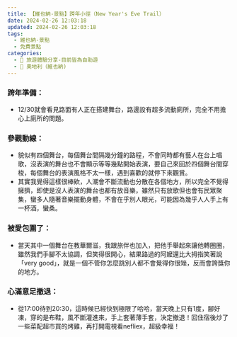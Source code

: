 ```yaml
---
title: 【維也納-景點】跨年小徑（New Year's Eve Trail）
date: 2024-02-26 12:03:18
updated: 2024-02-26 12:03:18
tags: 
  - 維也納-景點
  - 免費景點  
categories: 
  - 🌴 旅遊體驗分享-目前皆為自助遊
  - 🥥 奧地利（維也納) 
---
```

> 
 <!-- more -->
### 跨年準備：
+ 12/30就會看見路面有人正在搭建舞台，路邊設有超多流動廁所，完全不用擔心上廁所的問題。
### 參觀動線：
+ 貌似有四個舞台，每個舞台間隔幾分鐘的路程，不會同時都有藝人在台上唱歌，沒表演的舞台也不會顯示等等幾點開始表演，要自己來回於四個舞台間穿梭，每個舞台的表演風格不太一樣，遇到喜歡的就停下來觀賞。
+ 其實我覺得這樣很棒欸，人潮會不斷流動也分散在各個地方，所以完全不覺得擁擠，即使是沒人表演的舞台也都有放音樂，雖然只有放歌但也會有民眾聚集，蠻多人隨著音樂擺動身體，不會在乎別人眼光，可能因為幾乎人人手上有一杯酒，蠻桑。
### 被愛包圍了：
+ 當天其中一個舞台在教華爾滋，我跟旅伴也加入，把他手舉起來讓他轉圈圈，雖然我們手腳不太協調，但笑得很開心，結果路過的阿嬤還比大拇指笑著說「very good」，就是一個不管你怎麼跳別人都不會覺得你很矬，反而會誇獎你的地方。
### 心滿意足撤退：
+ 從17:00待到20:30，這時候已經快到極限了哈哈，當天晚上只有1度，腳好凍，穿的是布鞋，風不斷灌進來，手上套著薄手套，決定撤退！回住宿後炒了一些菜配超市買的烤雞，再打開電視看nefliex，超級幸福！
 